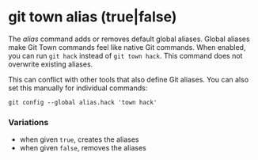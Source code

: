 # git town alias (true|false)

The _alias_ command adds or removes default global aliases. Global aliases make
Git Town commands feel like native Git commands. When enabled, you can run
`git hack` instead of `git town hack`. This command does not overwrite existing
aliases.

This can conflict with other tools that also define Git aliases. You can also
set this manually for individual commands:

```
git config --global alias.hack 'town hack'
```

### Variations

- when given `true`, creates the aliases
- when given `false`, removes the aliases
